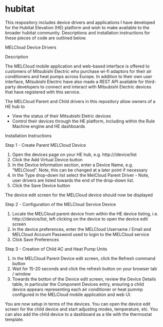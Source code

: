 # hubitat

This respository includes device drivers and applications I have developed for the Hubitat Elevation (HE) platform and wish to make available to the broader hubitat community.  Descriptions and installation instructions for these pieces of code are outlined below.

MELCloud Device Drivers

Description

The MELCloud mobile application and web-based interface is offered to customers of Mitsubishi Electric who purchase wi-fi adaptors for their air conditioners and heat pumps across Europe.  In addition to their own user interface, Mitsubishi Electric have also made a REST API available for third-party developers to connect and interact with Mitsubishi Electric devices that have registered with this service.

The MELCloud Parent and Child drivers in this repository allow owners of a HE hub to
* View the status of their Mitsubishi Eletric devices
* Control their devices through the HE platform, including within the Rule Machine engine and HE dashboards

Installation Instructions

Step 1 - Create Parent MELCloud Device

1. Open the devices page on your HE hub, e.g. http://<HE-Hub-IP>/device/list
2. Click the Add Virtual Device button
3. In the Device Information section, enter a Device Name, e.g. "MELCloud".  Note, this can be changed at a later point if necessary
4. In the Type drop-down list select the MelCloud Parent Driver - Note, user drivers are listed towards the end of the drop-down list.
5. Click the Save Device button

The device edit screen for the MELCloud device should now be displayed

Step 2 - Configuration of the MELCloud Service Device

1. Locate the MELCloud parent device from within the HE device listing, i.e. http://<HE-Hub-IP>/device/list, left clicking on the device to open the device edit screen
2. In the device preferences, enter the MELCloud Username / Email and MELCloud Account Password used to login to the MELCloud service
3. Click Save Preferences

Step 3 - Creation of Child AC and Heat Pump Units

1. In the MELCloud Parent Device edit screen, click the Refresh command button
2. Wait for 15-20 seconds and click the refresh button on your browser tab / window
3. Towards the botton of the Device edit screen, review the Device Details table, in particular the Component Devices entry, ensuring a child device appears representing each air conditioner or heat pummp configured in the MELCloud mobile application and web UI.

You are now setup in terms of the devices. You can open the device edit screen for the child device and start adjusting modes, temperature, etc. You can also add the child device to a dashboard as a tile with the thermostat template.
